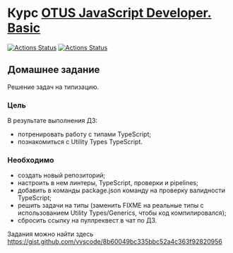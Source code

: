 # Курс [OTUS JavaScript Developer. Basic](https://otus.ru/lessons/javascript-basic/)

[![Actions Status](https://github.com/alexey-sidorov-dev/otus-typescript-typing/workflows/PR%20Sanity%20Check/badge.svg)](https://github.com/alexey-sidorov-dev/otus-typescript-typing/actions)
[![Actions Status](https://github.com/alexey-sidorov-dev/otus-typescript-typing/workflows/Add%20CodeSandbox%20link/badge.svg)](https://github.com/alexey-sidorov-dev/otus-typescript-typing/actions)

## Домашнее задание

Решение задач на типизацию.

### Цель

В результате выполнения ДЗ:

- потренировать работу с типами TypeScript;
- познакомиться с Utility Types TypeScript.

### Необходимо

- создать новый репозиторий;
- настроить в нем линтеры, TypeScript, проверки и pipelines;
- добавить в команды package.json команду на проверку валидности TypeScript;
- решить задачи на типы (заменить FIXME на реальные типы с использованием Utility Types/Generics, чтобы код компилировался);
- сбросить ссылку на пуллреквест в чат по ДЗ.

Задания можно найти здесь <https://gist.github.com/vvscode/8b60049bc335bbc52a4c363f92820956>
